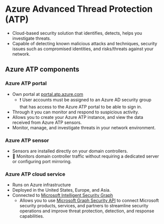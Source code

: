 # Azure Advanced Thread Protection (ATP)

- Cloud-based security solution that identifies, detects, helps you investigate threats.
- Capable of detecting known malicious attacks and techniques, security issues such as compromised identities, and risks/threats against your network.

## Azure ATP components

### Azure ATP portal

- Own portal at [portal.atp.azure.com](https://portal.atp.azure.com)
  - ❗ User accounts must be assigned to an Azure AD security group that has access to the Azure ATP portal to be able to sign in.
- Through it you can monitor and respond to suspicious activity.
- Allows you to create your Azure ATP instance, and view the data received from Azure ATP sensors.
- Monitor, manage, and investigate threats in your network environment.

### Azure ATP sensor

- Sensors are installed directly on your domain controllers.
- 📝 Monitors domain controller traffic without requiring a dedicated server or configuring port mirroring.

### Azure ATP cloud service

- Runs on Azure infrastructure
- Deployed in the United States, Europe, and Asia.
- Connected to [Microsoft Intelligent Security Graph](https://www.microsoft.com/security/blog/microsoft-intelligent-security-graph/)
  - Allows you to use [Microsoft Graph Security API](https://docs.microsoft.com/en-us/graph/security-concept-overview) to connect Microsoft security products, services, and partners to streamline security operations and improve threat protection, detection, and response capabilities.
